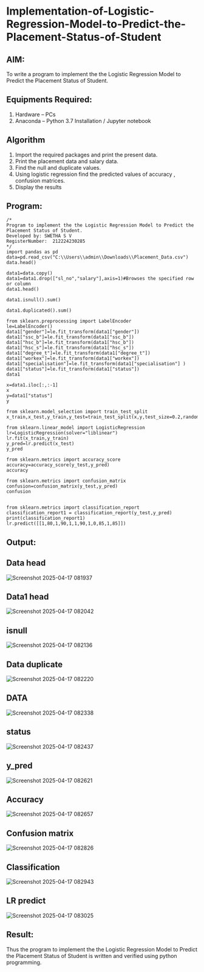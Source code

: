# Implementation-of-Logistic-Regression-Model-to-Predict-the-Placement-Status-of-Student

## AIM:
To write a program to implement the the Logistic Regression Model to Predict the Placement Status of Student.

## Equipments Required:
1. Hardware – PCs
2. Anaconda – Python 3.7 Installation / Jupyter notebook

## Algorithm
1. Import the required packages and print the present data. 
2. Print the placement data and salary data. 
3. Find the null and duplicate values.
4. Using logistic regression find the predicted values of accuracy , confusion matrices.
5. Display the results

## Program:
```
/*
Program to implement the the Logistic Regression Model to Predict the Placement Status of Student.
Developed by: SWETHA S V
RegisterNumber:  212224230285
*/
import pandas as pd
data=pd.read_csv("C:\\Users\\admin\\Downloads\\Placement_Data.csv")
data.head()

data1=data.copy()
data1=data1.drop(["sl_no","salary"],axis=1)#Browses the specified row or column
data1.head()

data1.isnull().sum()

data1.duplicated().sum()

from sklearn.preprocessing import LabelEncoder
le=LabelEncoder()
data1["gender"]=le.fit_transform(data1["gender"])
data1["ssc_b"]=le.fit_transform(data1["ssc_b"])
data1["hsc_b"]=le.fit_transform(data1["hsc_b"])
data1["hsc_s"]=le.fit_transform(data1["hsc_s"])
data1["degree_t"]=le.fit_transform(data1["degree_t"])
data1["workex"]=le.fit_transform(data1["workex"])
data1["specialisation"]=le.fit_transform(data1["specialisation"] )     
data1["status"]=le.fit_transform(data1["status"])       
data1 

x=data1.iloc[:,:-1]
x
y=data1["status"]
y

from sklearn.model_selection import train_test_split
x_train,x_test,y_train,y_test=train_test_split(x,y,test_size=0.2,random_state=0)

from sklearn.linear_model import LogisticRegression
lr=LogisticRegression(solver="liblinear")
lr.fit(x_train,y_train)
y_pred=lr.predict(x_test)
y_pred

from sklearn.metrics import accuracy_score
accuracy=accuracy_score(y_test,y_pred)
accuracy

from sklearn.metrics import confusion_matrix
confusion=confusion_matrix(y_test,y_pred)
confusion


from sklearn.metrics import classification_report
classification_report1 = classification_report(y_test,y_pred)
print(classification_report1)
lr.predict([[1,80,1,90,1,1,90,1,0,85,1,85]])
```

## Output:
## Data head
![Screenshot 2025-04-17 081937](https://github.com/user-attachments/assets/c142f563-d73a-4b0f-bb76-c2c89e2c37bd)
## Data1 head
![Screenshot 2025-04-17 082042](https://github.com/user-attachments/assets/5111f36e-3e9d-463c-a102-daf8a5a6e3fe)
## isnull
![Screenshot 2025-04-17 082136](https://github.com/user-attachments/assets/0b70ca2a-2f16-4c7f-9734-13c7ff118675)
## Data duplicate
![Screenshot 2025-04-17 082220](https://github.com/user-attachments/assets/0fdf2499-711d-4510-b044-e1c42eac15e6)
## DATA
![Screenshot 2025-04-17 082338](https://github.com/user-attachments/assets/17af0fa7-e1c0-41de-a8a0-26364d315ca5)
## status
![Screenshot 2025-04-17 082437](https://github.com/user-attachments/assets/b5ede915-cc0d-4f1c-a737-86e894c8683d)
## y_pred
![Screenshot 2025-04-17 082621](https://github.com/user-attachments/assets/767c17b7-b259-4adf-97d2-1a2b62cc21eb)
## Accuracy
![Screenshot 2025-04-17 082657](https://github.com/user-attachments/assets/453b7f1e-7643-42d0-9e45-97f0829378c5)
## Confusion matrix
![Screenshot 2025-04-17 082826](https://github.com/user-attachments/assets/81a4f392-b4ff-4ee2-8111-3f50a6ab3ec7)
## Classification
![Screenshot 2025-04-17 082943](https://github.com/user-attachments/assets/cf684f11-17cd-4984-8e9e-256e9d374463)
## LR predict
![Screenshot 2025-04-17 083025](https://github.com/user-attachments/assets/e51fc194-19b2-470c-8f96-09050cbe7cde)


## Result:
Thus the program to implement the the Logistic Regression Model to Predict the Placement Status of Student is written and verified using python programming.
